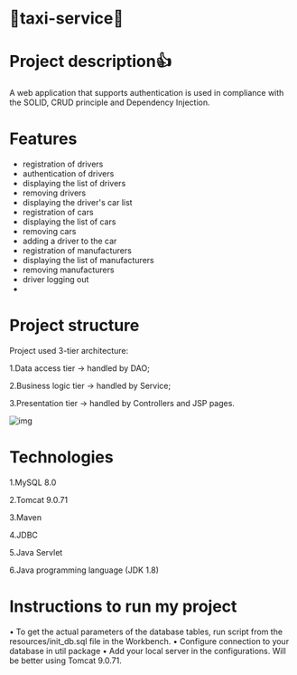 ﻿# 🚖taxi-service🚖
# Project description👍
A web application that supports authentication is used in compliance with the SOLID, CRUD principle and Dependency Injection.
# Features
- registration of drivers
- authentication of drivers
- displaying the list of drivers
- removing drivers
- displaying the driver's car list
- registration of cars
- displaying the list of cars
- removing cars
- adding a driver to the car
- registration of manufacturers
- displaying the list of manufacturers
- removing manufacturers
- driver logging out
- 
# Project structure
Project used 3-tier architecture:

1.Data access tier -> handled by DAO;

2.Business logic tier -> handled by Service;

3.Presentation tier -> handled by Controllers and JSP pages.

![img](https://user-images.githubusercontent.com/111267682/220085546-10bdddea-a42f-4402-915a-6ecd37e54552.png)

# Technologies

1.MySQL 8.0

2.Tomcat 9.0.71

3.Maven

4.JDBC

5.Java Servlet

6.Java programming language (JDK 1.8)
# Instructions to run my project
• To get the actual parameters of the database tables, run script from the resources/init_db.sql file in the Workbench.
• Configure connection to your database in util package
• Add your local server in the configurations. Will be better using Tomcat 9.0.71.

